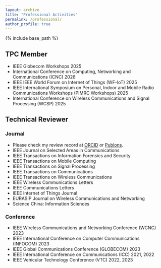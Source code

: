 ```yaml
---
layout: archive
title: "Professional Activities"
permalink: /professional/
author_profile: true
---
```

{% include base_path %}

## TPC Member
- IEEE Globecom Workshops 2025
- International Conference on Computing, Networking and Communications (ICNC) 2026
- IEEE IEEE World Forum on Internet of Things (WF-IoT) 2025
- IEEE International Symposium on Personal, Indoor and Mobile Radio Communications Workshops (PIMRC Workshops) 2025 
- International Conference on Wireless Communications and Signal Processing (WCSP) 2025

## Technical Reviewer

### Journal
- Please check my review record at [ORCID](https://orcid.org/0000-0002-7958-1594) or [Publons](https://www.webofscience.com/wos/author/record/ACZ-1638-2022).  <!-- 这里加上你的 publons 链接 -->
- IEEE Journal on Selected Areas in Communications
- IEEE Transactions on Information Forensics and Security  
- IEEE Transactions on Mobile Computing  
- IEEE Transactions on Signal Processing  
- IEEE Transactions on Communications  
- IEEE Transactions on Wireless Communications  
- IEEE Wireless Communications Letters  
- IEEE Communications Letters  
- IEEE Internet of Things Journal  
- EURASIP Journal on Wireless Communications and Networking  
- Science China: Information Sciences  

### Conference
- IEEE Wireless Communications and Networking Conference (WCNC) 2023  
- IEEE International Conference on Computer Communications (INFOCOM) 2023  
- IEEE Global Communications Conference (GLOBECOM) 2023  
- IEEE International Conference on Communications (ICC) 2021, 2022  
- IEEE Vehicular Technology Conference (VTC) 2022, 2023  
